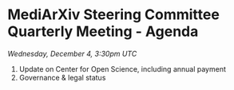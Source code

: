 # MediArXiv Steering Committee Quarterly Meeting - Agenda

*Wednesday, December 4, 3:30pm UTC*

1. Update on Center for Open Science, including annual payment 
2. Governance & legal status
